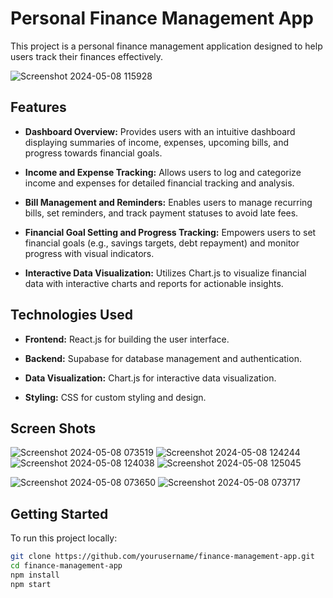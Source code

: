 # Personal Finance Management App

This project is a personal finance management application designed to help users track their finances effectively.

![Screenshot 2024-05-08 115928](https://github.com/DevNoob1/MyWallet/assets/66361024/09ffb90d-1a6e-4e91-9567-b85e85912af4)

## Features

- **Dashboard Overview:** Provides users with an intuitive dashboard displaying summaries of income, expenses, upcoming bills, and progress towards financial goals.
  
- **Income and Expense Tracking:** Allows users to log and categorize income and expenses for detailed financial tracking and analysis.
  
- **Bill Management and Reminders:** Enables users to manage recurring bills, set reminders, and track payment statuses to avoid late fees.
  
- **Financial Goal Setting and Progress Tracking:** Empowers users to set financial goals (e.g., savings targets, debt repayment) and monitor progress with visual indicators.
  
- **Interactive Data Visualization:** Utilizes Chart.js to visualize financial data with interactive charts and reports for actionable insights.

## Technologies Used

- **Frontend:** React.js for building the user interface.
  
- **Backend:** Supabase for database management and authentication.
  
- **Data Visualization:** Chart.js for interactive data visualization.
  
- **Styling:** CSS for custom styling and design.

## Screen Shots
![Screenshot 2024-05-08 073519](https://github.com/DevNoob1/MyWallet/assets/66361024/141de305-b7bd-4c39-a9f9-4687dc151a20)
![Screenshot 2024-05-08 124244](https://github.com/DevNoob1/MyWallet/assets/66361024/eb62cfd1-b124-47f6-87c8-f749e9cceb50)
![Screenshot 2024-05-08 124038](https://github.com/DevNoob1/MyWallet/assets/66361024/e461568f-db9a-4e23-9b92-430443ba0df3)
![Screenshot 2024-05-08 125045](https://github.com/DevNoob1/MyWallet/assets/66361024/6d0319fe-6a37-4cd0-8013-65f63f68e8fd)

![Screenshot 2024-05-08 073650](https://github.com/DevNoob1/MyWallet/assets/66361024/43d0c47e-cda5-476e-a2fc-d52a6de304d5)
![Screenshot 2024-05-08 073717](https://github.com/DevNoob1/MyWallet/assets/66361024/524e589e-3475-40be-bf8f-fec24415876a)


## Getting Started

To run this project locally:

   ```bash
   git clone https://github.com/yourusername/finance-management-app.git
   cd finance-management-app
   npm install
   npm start

